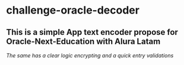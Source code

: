 # challenge-oracle-decoder

## This is a simple App text encoder propose for Oracle-Next-Education with Alura Latam 

*The same has a clear logic encrypting and a quick entry validations* 
